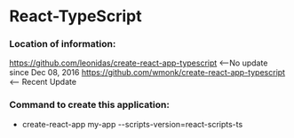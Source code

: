 # React-TypeScript

### Location of information: 
https://github.com/leonidas/create-react-app-typescript   <--No update since Dec 08, 2016
https://github.com/wmonk/create-react-app-typescript      <-- Recent Update
 
### Command to create this application:
- create-react-app my-app --scripts-version=react-scripts-ts
<!-- - create-react-app my-app --scripts-version=react-scripts-ts -->